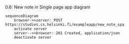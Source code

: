 0.6: New note in Single page app diagram
```mermaid
sequenceDiagram
    browser->>server: POST https://studies.cs.helsinki.fi/exampleapp/new_note_spa
    activate server
    server-->>browser: 201 Created, application/json
    deactivate server
```
